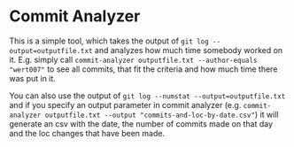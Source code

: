 # Commit Analyzer

This is a simple tool, which takes the output of `git log
--output=outputfile.txt` and analyzes how much time somebody worked on it. E.g.
simply call `commit-analyzer outputfile.txt --author-equals "wert007"` to see
all commits, that fit the criteria and how much time there was put in it.

You can also use the output of `git log --numstat --output=outputfile.txt` and
if you specify an output parameter in commit analyzer (e.g. `commit-analyzer
outputfile.txt --output "commits-and-loc-by-date.csv"`) it will generate an csv
with the date, the number of commits made on that day and the loc changes that
have been made.